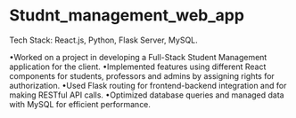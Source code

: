 # Studnt_management_web_app
Tech Stack: React.js, Python, Flask Server, MySQL.

•Worked on a project in developing a Full-Stack Student Management
application for the client.
•Implemented features using different React components for students,
professors and admins by assigning rights for authorization.
•Used Flask routing for frontend-backend integration and for making RESTful
API calls.
•Optimized database queries and managed data with MySQL for efficient
performance.
